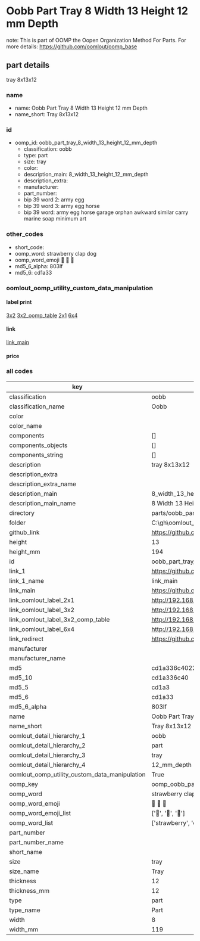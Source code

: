 # Oobb Part Tray 8 Width 13 Height 12 mm Depth  

note: This is part of OOMP the Oopen Organization Method For Parts. For more details: https://github.com/oomlout/oomp_base

##  part details
  



tray 8x13x12



### name
* name: Oobb Part Tray 8 Width 13 Height 12 mm Depth
* name_short: Tray 8x13x12 
### id
* oomp_id: oobb_part_tray_8_width_13_height_12_mm_depth
  * classification: oobb
  * type: part
  * size: tray
  * color: 
  * description_main: 8_width_13_height_12_mm_depth
  * description_extra: 
  * manufacturer: 
  * part_number: 
  * bip 39 word 2: army egg
  * bip 39 word 3: army egg horse
  * bip 39 word: army egg horse garage orphan awkward similar carry marine soap minimum art

### other_codes
* short_code: 
* oomp_word: strawberry clap dog
* oomp_word_emoji :strawberry: :clap: :dog:
* md5_6_alpha: 803lf
* md5_6: cd1a33






### oomlout_oomp_utility_custom_data_manipulation
#### label print
[3x2](http://192.168.1.245:1112/?label=oomp%20803lf)
[3x2_oomp_table](http://192.168.1.108:1112/?label=oomp%20803lf)
[2x1](http://192.168.1.242:1112/?label=oomp%20803lf)
[6x4](http://192.168.1.55:1112/?label=oomp%20803lf)    

#### link

[link_main](https://github.com/oomlout/oomlout_oobb_version_4_generated_parts/tree/main/navigation_oomp/oobb/part/tray/8_width_13_height_12_mm_depth/part)                              

#### price







### all codes 
| key | value |  
| --- | --- |  
| classification | oobb |  
| classification_name | Oobb |  
| color |  |  
| color_name |  |  
| components | [] |  
| components_objects | [] |  
| components_string | [] |  
| description | tray 8x13x12 |  
| description_extra |  |  
| description_extra_name |  |  
| description_main | 8_width_13_height_12_mm_depth |  
| description_main_name | 8 Width 13 Height 12 mm Depth |  
| directory | parts/oobb_part_tray_8_width_13_height_12_mm_depth |  
| folder | C:\gh\oomlout_oobb_version_4_generated_parts\parts\oobb_part_tray_8_width_13_height_12_mm_depth |  
| github_link | https://github.com/oomlout/oomlout_oomp_part_src/tree/main/parts/oobb_part_tray_8_width_13_height_12_mm_depth |  
| height | 13 |  
| height_mm | 194 |  
| id | oobb_part_tray_8_width_13_height_12_mm_depth |  
| link_1 | https://github.com/oomlout/oomlout_oobb_version_4_generated_parts/tree/main/navigation_oomp/oobb/part/tray/8_width_13_height_12_mm_depth/part |  
| link_1_name | link_main |  
| link_main | https://github.com/oomlout/oomlout_oobb_version_4_generated_parts/tree/main/navigation_oomp/oobb/part/tray/8_width_13_height_12_mm_depth/part |  
| link_oomlout_label_2x1 | http://192.168.1.242:1112/?label=oomp%20803lf |  
| link_oomlout_label_3x2 | http://192.168.1.245:1112/?label=oomp%20803lf |  
| link_oomlout_label_3x2_oomp_table | http://192.168.1.108:1112/?label=oomp%20803lf |  
| link_oomlout_label_6x4 | http://192.168.1.55:1112/?label=oomp%20803lf |  
| link_redirect | https://github.com/oomlout/oomlout_oobb_version_4_generated_parts/tree/main/parts/oobb_tray_08_13_12 |  
| manufacturer |  |  
| manufacturer_name |  |  
| md5 | cd1a336c4022f91c434e65f6db91b060 |  
| md5_10 | cd1a336c40 |  
| md5_5 | cd1a3 |  
| md5_6 | cd1a33 |  
| md5_6_alpha | 803lf |  
| name | Oobb Part Tray 8 Width 13 Height 12 mm Depth |  
| name_short | Tray 8x13x12  |  
| oomlout_detail_hierarchy_1 | oobb |  
| oomlout_detail_hierarchy_2 | part |  
| oomlout_detail_hierarchy_3 | tray |  
| oomlout_detail_hierarchy_4 | 12_mm_depth |  
| oomlout_oomp_utility_custom_data_manipulation | True |  
| oomp_key | oomp_oobb_part_tray_8_width_13_height_12_mm_depth |  
| oomp_word | strawberry clap dog |  
| oomp_word_emoji | :strawberry: :clap: :dog: |  
| oomp_word_emoji_list | [':strawberry:', ':clap:', ':dog:'] |  
| oomp_word_list | ['strawberry', 'clap', 'dog'] |  
| part_number |  |  
| part_number_name |  |  
| short_name |  |  
| size | tray |  
| size_name | Tray |  
| thickness | 12 |  
| thickness_mm | 12 |  
| type | part |  
| type_name | Part |  
| width | 8 |  
| width_mm | 119 |  
